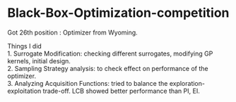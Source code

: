 # Black-Box-Optimization-competition

Got 26th position : Optimizer from Wyoming.

Things I did </br>
    1. Surrogate Modification: checking different surrogates, modifying GP kernels, initial design. </br>
    2. Sampling Strategy analysis: to check effect on performance of the optimizer. </br>
    3. Analyzing Acquisition Functions: tried to balance the exploration-exploitation trade-off. LCB showed better performance than PI, EI.     
    
